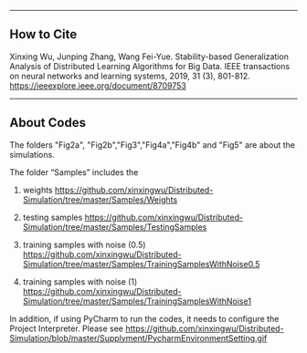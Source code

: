 
---

## How to Cite

Xinxing Wu, Junping Zhang, Wang Fei-Yue. Stability-based Generalization Analysis of Distributed Learning Algorithms for Big Data. IEEE transactions on neural networks and learning systems, 2019, 31 (3), 801-812. https://ieeexplore.ieee.org/document/8709753


---

## About Codes

The folders "Fig2a", "Fig2b","Fig3","Fig4a","Fig4b" and "Fig5" are about the simulations.

The folder “Samples” includes the

1) weights https://github.com/xinxingwu/Distributed-Simulation/tree/master/Samples/Weights

2) testing samples https://github.com/xinxingwu/Distributed-Simulation/tree/master/Samples/TestingSamples

3) training samples with noise (0.5) https://github.com/xinxingwu/Distributed-Simulation/tree/master/Samples/TrainingSamplesWithNoise0.5

4) training samples with noise (1) https://github.com/xinxingwu/Distributed-Simulation/tree/master/Samples/TrainingSamplesWithNoise1

In addition, if using PyCharm to run the codes, it needs to configure the Project Interpreter. Please see https://github.com/xinxingwu/Distributed-Simulation/blob/master/Supplyment/PycharmEnvironmentSetting.gif
